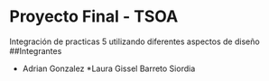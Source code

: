 # Proyecto Final - TSOA
Integración de practicas 5 utilizando diferentes aspectos de diseño
##Integrantes
* Adrian Gonzalez
*Laura Gissel Barreto Siordia
